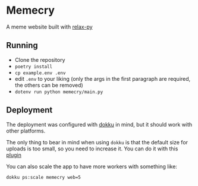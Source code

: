 # Memecry

A meme website built with [relax-py](https://github.com/crpier/relax-py)

## Running

- Clone the repository
- `poetry install`
- `cp example.env .env`
- edit `.env` to your liking (only the args in the first paragraph are required, the others can be removed)
- `dotenv run python memecry/main.py`

## Deployment

The deployment was configured with [dokku](https://dokku.com/) in mind, but it should work with other platforms.

The only thing to bear in mind when using `dokku` is that the default size for uploads is too small, so you need to increase it.
You can do it with this [plugin](https://github.com/Zeilenwerk/dokku-nginx-max-upload-size)

You can also scale the app to have more workers with something like:

```sh
dokku ps:scale memecry web=5
```
